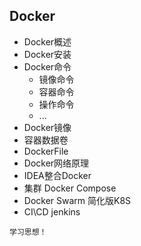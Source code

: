 ## Docker

- Docker概述
- Docker安装
- Docker命令
  - 镜像命令
  - 容器命令
  - 操作命令
  - ...
- Docker镜像
- 容器数据卷
- DockerFile
- Docker网络原理
- IDEA整合Docker
- 集群 Docker Compose
- Docker Swarm   简化版K8S
- CI\CD  jenkins

`学习思想！`



